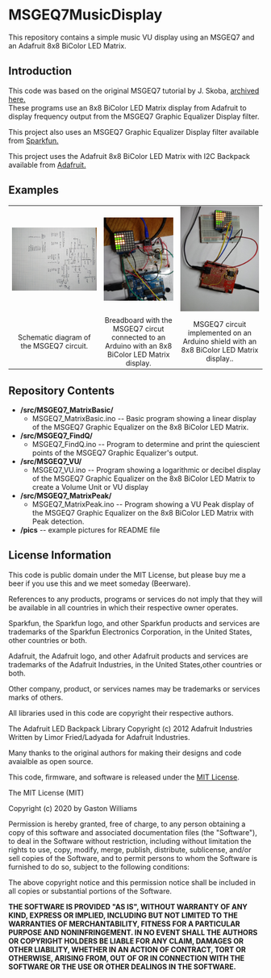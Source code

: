 MSGEQ7MusicDisplay
==================

This repository contains a simple music VU display using an MSGEQ7 and an Adafruit 8x8 BiColor LED Matrix.


Introduction
------------


This code was based on the original MSGEQ7 tutorial by J. Skoba, [archived here.](http://http://nuewire.com/info-archive/msgeq7-by-j-skoba/)  
These programs use an 8x8 BiColor LED Matrix display from Adafruit to display frequency output from the MSGEQ7 Graphic Equalizer
Display filter.

This project also uses an MSGEQ7 Graphic Equalizer Display filter available from [Sparkfun.](https://www.sparkfun.com/products/10468)
 
This project uses the Adafruit 8x8 BiColor LED Matrix with I2C Backpack available from [Adafruit.](https://www.adafruit.com/product/902)

Examples
--------
<table class="table table-hover table-striped table-bordered">
  <tr align="center">
   <td><img src="https://github.com/fourstix/MSGEQ7MusicDisplay/blob/master/pics/Schematic.jpg"></td>   
   <td><img src="https://github.com/fourstix/MSGEQ7MusicDisplay/blob/master/pics/MSGEQ7Breadboard.jpg"></td>    
   <td><img src="https://github.com/fourstix/MSGEQ7MusicDisplay/blob/master/pics/MSGEQ7Shield.jpg"></td> 
  </tr>
  <tr align="center">
  <td>Schematic diagram of the MSGEQ7 circuit.</td>
  <td>Breadboard with the MSGEQ7 circut connected to an Arduino with an 8x8 BiColor LED Matrix display.</td>
  <td>MSGEQ7 circuit implemented on an Arduino shield with an 8x8 BiColor LED Matrix display..</td>
  </tr>
 </table>
 
Repository Contents
-------------------
* **/src/MSGEQ7_MatrixBasic/**
  * MSGEQ7_MatrixBasic.ino -- Basic program showing a linear display of the MSGEQ7 Graphic Equalizer on the 8x8 BiColor LED Matrix.
* **/src/MSGEQ7_FindQ/** 
  * MSGEQ7_FindQ.ino -- Program to determine and print the quiescient points of the MSGEQ7 Graphic Equalizer's output.
* **/src/MSGEQ7_VU/**  
  * MSGEQ7_VU.ino -- Program showing a logarithmic or decibel display of the MSGEQ7 Graphic Equalizer on the 8x8 BiColor LED Matrix to
create a Volume Unit or VU display
* **/src/MSGEQ7_MatrixPeak/**  
  * MSGEQ7_MatrixPeak.ino -- Program showing a VU Peak display of the MSGEQ7 Graphic Equalizer on the 8x8 BiColor LED Matrix with 
Peak detection.
* **/pics** -- example pictures for README file


License Information
-------------------

This code is public domain under the MIT License, but please buy me a beer
if you use this and we meet someday (Beerware).

References to any products, programs or services do not imply
that they will be available in all countries in which their respective owner operates.

Sparkfun, the Sparkfun logo, and other Sparkfun products and services are
trademarks of the Sparkfun Electronics Corporation, in the United States,
other countries or both. 

Adafruit, the Adafruit logo, and other Adafruit products and services are
trademarks of the Adafruit Industries, in the United States,other countries or both. 

Other company, product, or services names may be trademarks or services marks of others.

All libraries used in this code are copyright their respective authors.
 
The Adafruit LED Backpack Library
Copyright (c) 2012 Adafruit Industries
Written by Limor Fried/Ladyada for Adafruit Industries.  
 
Many thanks to the original authors for making their designs and code avaialble as open source.
  
This code, firmware, and software is released under the [MIT License](http://opensource.org/licenses/MIT).
 
The MIT License (MIT)
 
Copyright (c) 2020 by Gaston Williams
 
Permission is hereby granted, free of charge, to any person obtaining a copy
of this software and associated documentation files (the "Software"), to deal
in the Software without restriction, including without limitation the rights
to use, copy, modify, merge, publish, distribute, sublicense, and/or sell
copies of the Software, and to permit persons to whom the Software is
furnished to do so, subject to the following conditions:
 
The above copyright notice and this permission notice shall be included in all
copies or substantial portions of the Software.
 
**THE SOFTWARE IS PROVIDED "AS IS", WITHOUT WARRANTY OF ANY KIND, EXPRESS OR IMPLIED, INCLUDING BUT NOT LIMITED TO THE WARRANTIES OF MERCHANTABILITY,
FITNESS FOR A PARTICULAR PURPOSE AND NONINFRINGEMENT. IN NO EVENT SHALL THE
AUTHORS OR COPYRIGHT HOLDERS BE LIABLE FOR ANY CLAIM, DAMAGES OR OTHER
LIABILITY, WHETHER IN AN ACTION OF CONTRACT, TORT OR OTHERWISE, ARISING FROM, OUT OF OR IN CONNECTION WITH THE SOFTWARE OR THE USE OR OTHER DEALINGS IN THE
SOFTWARE.**
